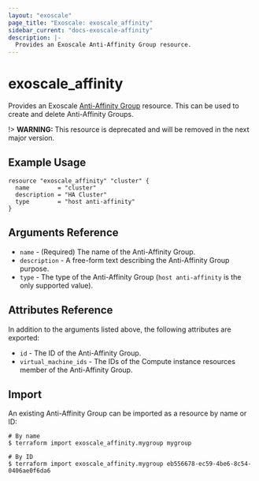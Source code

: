 ```yaml
---
layout: "exoscale"
page_title: "Exoscale: exoscale_affinity"
sidebar_current: "docs-exoscale-affinity"
description: |-
  Provides an Exoscale Anti-Affinity Group resource.
---
```


# exoscale\_affinity

Provides an Exoscale [Anti-Affinity Group][aag-doc] resource. This can be used to create and delete Anti-Affinity Groups.

!> **WARNING:** This resource is deprecated and will be removed in the next major version.


## Example Usage

```hcl
resource "exoscale_affinity" "cluster" {
  name        = "cluster"
  description = "HA Cluster"
  type        = "host anti-affinity"
}
```


## Arguments Reference

* `name` - (Required) The name of the Anti-Affinity Group.
* `description` - A free-form text describing the Anti-Affinity Group purpose.
* `type` - The type of the Anti-Affinity Group (`host anti-affinity` is the only supported value).


## Attributes Reference

In addition to the arguments listed above, the following attributes are exported:

* `id` - The ID of the Anti-Affinity Group.
* `virtual_machine_ids` - The IDs of the Compute instance resources member of the Anti-Affinity Group.


## Import

An existing Anti-Affinity Group can be imported as a resource by name or ID:

```console
# By name
$ terraform import exoscale_affinity.mygroup mygroup

# By ID
$ terraform import exoscale_affinity.mygroup eb556678-ec59-4be6-8c54-0406ae0f6da6
```


[aag-doc]: https://community.exoscale.com/documentation/compute/anti-affinity-groups/

